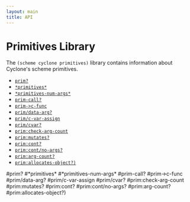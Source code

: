 ```yaml
---
layout: main
title: API
---
```


# Primitives Library

The `(scheme cyclone primitives)` library contains information about Cyclone's scheme primitives.

- [`prim?`](#prim)
- [`*primitives*`](#primitives)
- [`*primitives-num-args*`](#primitives-num-args)
- [`prim-call?`](#prim-call)
- [`prim->c-func`](#prim-c-func)
- [`prim/data-arg?`](#prata-arg)
- [`prim/c-var-assign`](#primc-var-assign)
- [`prim/cvar?`](#primcvar)
- [`prim:check-arg-count`](#primcheck-arg-count)
- [`prim:mutates?`](#primmutates)
- [`prim:cont?`](#primcont)
- [`prim:cont/no-args?`](#primcontno-args)
- [`prim:arg-count?`](#primarg-count)
- [`prim:allocates-object?)`](#primallocates-object)

#prim?
#\*primitives\*
#\*primitives-num-args\*
#prim-call?
#prim->c-func
#prim/data-arg?
#prim/c-var-assign
#prim/cvar?
#prim:check-arg-count
#prim:mutates?
#prim:cont?
#prim:cont/no-args?
#prim:arg-count?
#prim:allocates-object?)
